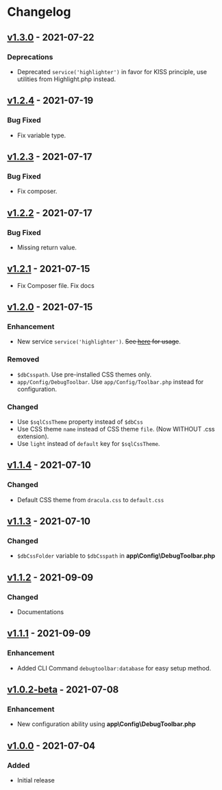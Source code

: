 # Changelog

## [v1.3.0](https://github.com/nfaiz/ci4-debug-toolbar/compare/v1.2.3...v1.3.0) - 2021-07-22

### Deprecations

- Deprecated `service('highlighter')` in favor for KISS principle, use utilities from Highlight.php instead.


## [v1.2.4](https://github.com/nfaiz/ci4-debug-toolbar/compare/v1.2.3...v1.2.4) - 2021-07-19

### Bug Fixed
- Fix variable type.

## [v1.2.3](https://github.com/nfaiz/ci4-debug-toolbar/compare/v1.2.2...v1.2.3) - 2021-07-17

### Bug Fixed
- Fix composer.

## [v1.2.2](https://github.com/nfaiz/ci4-debug-toolbar/compare/v1.2.1...v1.2.2) - 2021-07-17

### Bug Fixed
- Missing return value.

## [v1.2.1](https://github.com/nfaiz/ci4-debug-toolbar/compare/v1.2.0...v1.2.1) - 2021-07-15

- Fix Composer file. Fix docs

## [v1.2.0](https://github.com/nfaiz/ci4-debug-toolbar/compare/v1.1.4...v1.2.0) - 2021-07-15

### Enhancement

- New service `service('highlighter')`. ~~See [here](README.md#utilities) for usage~~.

### Removed

- `$dbCsspath`. Use pre-installed CSS themes only.
- `app/Config/DebugToolbar`. Use `app/Config/Toolbar.php` instead for configuration.

### Changed

- Use `$sqlCssTheme` property instead of `$dbCss`
- Use CSS theme `name` instead of CSS theme `file`. (Now WITHOUT .css extension).
- Use `light` instead of `default` key for `$sqlCssTheme`.


## [v1.1.4](https://github.com/nfaiz/ci4-debug-toolbar/compare/v1.1.3...v1.1.4) - 2021-07-10

### Changed

- Default CSS theme from `dracula.css` to `default.css`


## [v1.1.3](https://github.com/nfaiz/ci4-debug-toolbar/compare/v1.1.2...v1.1.3) - 2021-07-10

### Changed

- `$dbCssFolder` variable to `$dbCsspath` in **app\Config\DebugToolbar.php**


## [v1.1.2](https://github.com/nfaiz/ci4-debug-toolbar/compare/v1.1.1...v1.1.2) - 2021-09-09

### Changed

- Documentations


## [v1.1.1](https://github.com/nfaiz/ci4-debug-toolbar/compare/v1.0.2-beta...v1.1.1) - 2021-09-09

### Enhancement

- Added CLI Command `debugtoolbar:database` for easy setup method.


## [v1.0.2-beta](https://github.com/nfaiz/ci4-debug-toolbar/compare/v1.0.0...v1.0.2-beta) - 2021-07-08

### Enhancement

- New configuration ability using **app\Config\DebugToolbar.php**


## [v1.0.0](https://github.com/nfaiz/ci4-debug-toolbar/releases/tag/v1.0.0) - 2021-07-04

### Added

- Initial release
